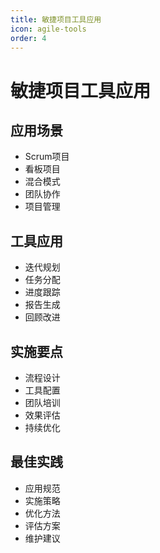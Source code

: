 ```yaml
---
title: 敏捷项目工具应用
icon: agile-tools
order: 4
---
```


# 敏捷项目工具应用

## 应用场景
- Scrum项目
- 看板项目
- 混合模式
- 团队协作
- 项目管理

## 工具应用
- 迭代规划
- 任务分配
- 进度跟踪
- 报告生成
- 回顾改进

## 实施要点
- 流程设计
- 工具配置
- 团队培训
- 效果评估
- 持续优化

## 最佳实践
- 应用规范
- 实施策略
- 优化方法
- 评估方案
- 维护建议
